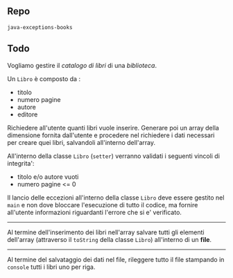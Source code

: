 ## Repo
`java-exceptions-books`

## Todo
Vogliamo gestire il *catalogo di libri* di una *biblioteca*.

Un `Libro` è composto da :
- titolo
- numero pagine
- autore
- editore

Richiedere all'utente quanti libri vuole inserire. Generare poi un array della dimensione fornita dall'utente e procedere nel richiedere i dati necessari per creare quei libri, salvandoli all'interno dell'array.

All'interno della classe `Libro` (`setter`) verranno validati i seguenti vincoli di integrita':
- titolo e/o autore vuoti
- numero pagine <= 0

Il lancio delle eccezioni all'interno della classe `Libro` deve essere gestito nel `main` e non dove bloccare l'esecuzione di tutto il codice, ma fornire all'utente informazioni riguardanti l'errore che si e' verificato.

---

Al termine dell'inserimento dei libri nell'array salvare tutti gli elementi dell'array (attraverso il `toString` della classe `Libro`) all'interno di un **file**.

---

Al termine del salvataggio dei dati nel file, rileggere tutto il file stampando in `console` tutti i libri uno per riga.